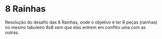 # 8 Rainhas
Resolução do desafio das 8 Rainhas, onde o objetivo é ter 8 peças (rainhas) no mesmo tabuleiro 8x8 sem que elas entrem em conflito uma com as outras.
